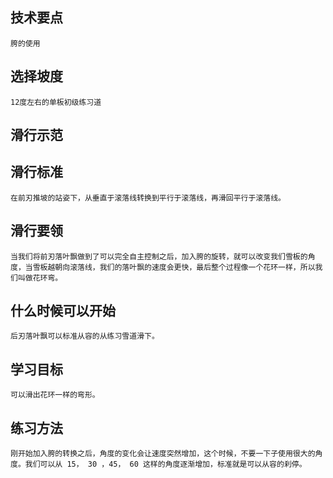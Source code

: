 ## 技术要点
    胯的使用

## 选择坡度
    12度左右的单板初级练习道

## 滑行示范
    
## 滑行标准
    在前刃推坡的站姿下，从垂直于滚落线转换到平行于滚落线，再滑回平行于滚落线。

## 滑行要领
    当我们将前刃落叶飘做到了可以完全自主控制之后，加入胯的旋转，就可以改变我们雪板的角度，当雪板越朝向滚落线，我们的落叶飘的速度会更快，最后整个过程像一个花环一样，所以我们叫做花环弯。

## 什么时候可以开始
    后刃落叶飘可以标准从容的从练习雪道滑下。

## 学习目标
    可以滑出花环一样的弯形。

## 练习方法
    刚开始加入胯的转换之后，角度的变化会让速度突然增加，这个时候，不要一下子使用很大的角度。我们可以从 15， 30 ，45， 60 这样的角度逐渐增加，标准就是可以从容的刹停。